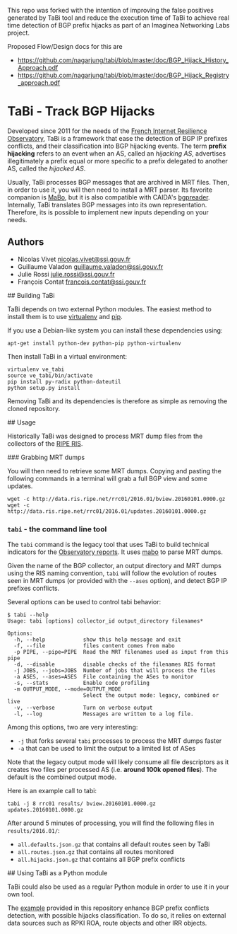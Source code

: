 This repo was forked with the intention of improving the false positives generated by TaBi tool and reduce the execution time of TaBi to achieve real time detection of BGP prefix hijacks as part of an Imaginea Networking Labs project.  

Proposed Flow/Design docs for this are 
 * https://github.com/nagarjung/tabi/blob/master/doc/BGP_Hijack_History_Approach.pdf 
 * https://github.com/nagarjung/tabi/blob/master/doc/BGP_Hijack_Registry_approach.pdf

# TaBi - Track BGP Hijacks

Developed since 2011 for the needs of the [French Internet Resilience
Observatory](http://www.ssi.gouv.fr/observatoire), TaBi is a framework that
ease the detection of BGP IP prefixes conflicts, and their classification into
BGP hijacking events. The term **prefix hijacking** refers to an event when an
AS, called an *hijacking AS*, advertises illegitimately a prefix equal or more
specific to a prefix delegated to another AS, called the *hijacked AS*.

Usually, TaBi processes BGP messages that are archived in MRT files. Then, in
order to use it, you will then need to install a MRT parser.  Its favorite
companion is [MaBo](https://github.com/ANSSI-FR/mabo), but it is also
compatible with CAIDA's
[bgpreader](https://bgpstream.caida.org/docs/tools/bgpreader). Internally, TaBi
translates BGP messages into its own representation. Therefore, its is possible
to implement new inputs depending on your needs.


## Authors

  * Nicolas Vivet <nicolas.vivet@ssi.gouv.fr>
  * Guillaume Valadon <guillaume.valadon@ssi.gouv.fr>
  * Julie Rossi <julie.rossi@ssi.gouv.fr>
  * François Contat <francois.contat@ssi.gouv.fr>


## Building TaBi

TaBi depends on two external Python modules. The easiest method to install them
is to use [virtualenv](https://virtualenv.pypa.io) and
[pip](https://pip.pypa.io/).

If you use a Debian-like system you can install these dependencies using:
```shell
apt-get install python-dev python-pip python-virtualenv
```

Then install TaBi in a virtual environment:
```shell
virtualenv ve_tabi
source ve_tabi/bin/activate
pip install py-radix python-dateutil
python setup.py install
```

Removing TaBi and its dependencies is therefore as simple as removing the cloned
repository.


## Usage

Historically TaBi was designed to process MRT dump files from the collectors
of the [RIPE RIS](https://www.ripe.net/analyse/internet-measurements/routing-information-service-ris/ris-raw-data).

### Grabbing MRT dumps

You will then need to retrieve some MRT dumps. Copying and pasting the
following commands in a terminal will grab a full BGP view and some updates.

```shell
wget -c http://data.ris.ripe.net/rrc01/2016.01/bview.20160101.0000.gz
wget -c http://data.ris.ripe.net/rrc01/2016.01/updates.20160101.0000.gz
```

### `tabi` - the command line tool

The `tabi` command is the legacy tool that uses TaBi to build technical
indicators for the [Observatory reports](http://www.ssi.gouv.fr/observatoire).
It uses [mabo](https://github.com/ANSSI-FR/mabo) to parse MRT dumps.

Given the name of the BGP collector, an output directory and MRT dumps using the
RIS naming convention, `tabi` will follow the evolution of routes seen in MRT
dumps (or provided with the `--ases` option), and detect BGP IP prefixes
conflicts.

Several options can be used to control tabi behavior:
```shell
$ tabi --help
Usage: tabi [options] collector_id output_directory filenames*

Options:
  -h, --help            show this help message and exit
  -f, --file            files content comes from mabo
  -p PIPE, --pipe=PIPE  Read the MRT filenames used as input from this pipe
  -d, --disable         disable checks of the filenames RIS format
  -j JOBS, --jobs=JOBS  Number of jobs that will process the files
  -a ASES, --ases=ASES  File containing the ASes to monitor
  -s, --stats           Enable code profiling
  -m OUTPUT_MODE, --mode=OUTPUT_MODE
                        Select the output mode: legacy, combined or live
  -v, --verbose         Turn on verbose output
  -l, --log             Messages are written to a log file.
```

Among this options, two are very interesting:
 * `-j` that forks several `tabi` processes to process the MRT dumps faster
 * `-a` that can be used to limit the output to a limited list of ASes

Note that the legacy output mode will likely consume all file descriptors as it
creates two files per processed AS (i.e. **around 100k opened files**). The
default is the combined output mode.

Here is an example call to tabi:
```shell
tabi -j 8 rrc01 results/ bview.20160101.0000.gz updates.20160101.0000.gz
```

After around 5 minutes of processing, you will find the following files in `results/2016.01/`:
- `all.defaults.json.gz` that contains all default routes seen by TaBi
- `all.routes.json.gz` that contains all routes monitored
- `all.hijacks.json.gz` that contains all BGP prefix conflicts


## Using TaBi as a Python module

TaBi could also be used as a regular Python module in order to use it in your
own tool.

The [example](examples/annotation/README.md) provided in this repository enhance
BGP prefix conflicts detection, with possible hijacks classification. To do so,
it relies on external data sources such as RPKI ROA, route objects and other IRR
objects.
